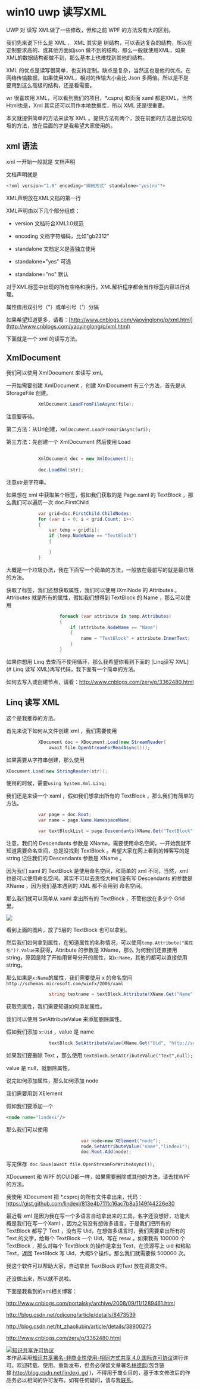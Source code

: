 # win10 uwp 读写XML

UWP 对 读写 XML做了一些修改，但和之前 WPF 的方法没有大的区别。

我们先来说下什么是 XML ，
XML 其实是 树结构，可以表达复杂的结构，所以在定制要求高的、或其他方面如json 做不到的结构，那么一般就使用XML，如果XML的数据结构都做不到，那么基本上也难找到其他的结构。

XML 的优点是读写很简单，也支持定制。缺点是复杂，当然这也是他的优点。在网络传输数据，如果使用XML，相对的传输大小会比 Json 多两倍。所以是不是要用到这么高级的结构，还是看需要。

wr 很喜欢用 XML，可以看到我们的项目，*.csproj 和页面 xaml 都是XML，当然Html也是，Xml 其实还可以用作本地数据库，所以 XML 还是很重要。

本文就提供简单的方法来读写 XML 。提供方法有两个，放在前面的方法是比较垃圾的方法，放在后面的才是我希望大家使用的。

<!--more-->
<!-- csdn -->

## xml 语法

xml 一开始一般就是 文档声明

文档声明就是

		
```csharp
<?xml version="1.0" encoding="编码方式" standalone="yes|no"?>

```
XML声明放在XML文档的第一行

XML声明由以下几个部分组成：

 - version 文档符合XML1.0规范

 - encoding 文档字符编码，比如"gb2312"

 - standalone 文档定义是否独立使用

 - standalone="yes" 可选

 - standalone="no"   默认

对于XML标签中出现的所有空格和换行，XML解析程序都会当作标签内容进行处理。

属性值用双引号（"）或单引号（'）分隔

如果希望知道更多，请看：[http://www.cnblogs.com/yaoyinglong/p/xml.html](http://www.cnblogs.com/yaoyinglong/p/xml.html)

下面就是一个 xml 的读写方法。

## XmlDocument 

我们可以使用 XmlDocument 来读写 xml。

一开始需要创建 XmlDocument ，创建 XmlDocument 有三个方法，首先是从 StorageFile 创建。
		
```csharp
            XmlDocument.LoadFromFileAsync(file);   


```

注意要等待。 

第二方法：从Uri创建，`XmlDocument.LoadFromUriAsync(uri);   `

第三方法：先创建一个 XmlDocument 然后使用 Load
		
```csharp
            
            XmlDocument doc = new XmlDocument();
              
            doc.LoadXml(str);

```

注意str是字符串。

如果想在 xml 中获取某个标签，假如我们获取的是 Page.xaml 的 TextBlock ，那么我们可以遍历一次 doc.FirstChild

		
```csharp
            var grid=doc.FirstChild.ChildNodes;
            for (var i = 0; i < grid.Count; i++)
            {
                var temp = grid[i];
                if (temp.NodeName == "TextBlock")
                {

                }
            }

```

大概是一个垃圾办法，我在下面写一个简单的方法，一般放在最前写的就是最垃圾的方法。

获取了标签，我们还想获取属性，我们可以使用 IXmlNode 的 Attributes 。Attributes 就是所有的属性，假如我们想得到 TextBlock 的 Name ，那么可以使用

		
```csharp
                    foreach (var attribute in temp.Attributes)
                    {
                        if (attribute.NodeName == "Name")
                        {
                            name = "TextBlock" + attribute.InnerText;
                        }
                    }

```

如果你想用 Linq 去查而不使用循环，那么我希望你看到下面的 [Linq读写 XML](# Linq 读写 XML)再写代码，我下面有一个简单的方法。

如何去写入或创建节点，请看：http://www.cnblogs.com/zery/p/3362480.html 


## Linq 读写 XML

这个是我推荐的方法。

首先来说下如何从文件创建 xml ，我们需要使用
		
```csharp
            XDocument doc = XDocument.Load(new StreamReader(
                await file.OpenStreamForReadAsync()));

```

如果需要从字符串创建，那么使用
		
```csharp
XDocument.Load(new StringReader(str));

```

使用的时候，需要`using System.Xml.Linq;`

我们还是来读一个 xaml ，假如我们想拿出所有的 TextBlock ，那么我们有简单的方法。

		
```csharp
            var page = doc.Root;
            var name = page.Name.NamespaceName;

            var textBlockList = page.Descendants(XName.Get("TextBlock", name));

```
注意，我们的 Descendants 参数是 XName，需要使用命名空间，一开始我就不知道需要命名空间，总是没找到 TextBlock 。希望大家在网上看到的博客写的是 string 记住我们的 Descendants 参数是 XName 。

因为我们 xaml 的 TextBlock 是使用命名空间，和简单的 xml 不同，当然，xml 也是可以使用命名空间。其实不可以去责怪大神们没有写 Descendants 的参数是 XName ，因为我们基本遇到的 XML 都不会用到 命名空间。

那么我们就可以简单从 xaml 拿出所有的 TextBlock ，不管他放在多少个 Grid 里。

![](http://7xqpl8.com1.z0.glb.clouddn.com/e53972be-081c-4087-9ea1-bff50ae213b8201714201632.jpg)

看到上面的图片，放了5层的 TextBlock 也可以拿到。

然后我们如何拿到属性，在知道属性的名称情况，可以使用`temp.Attribute("属性名")?.Value`来获得，Attribute 的参数是 XName，那么 为何我们还直接用 string，原因是除了开始用冒号分开的属性，如`x:Name`，其他的都可以直接使用 string。

那么如果是`x:Name`的属性，我们需要使用 x 的命名空间 `http://schemas.microsoft.com/winfx/2006/xaml`

		
```csharp
                string textname = textBlock.Attribute(XName.Get("Name", "http://schemas.microsoft.com/winfx/2006/xaml"))?.Value;


```

获取完属性，我们需要知道如何添加属性。

我们可以使用 SetAttributeValue 来添加删除属性。

假如我们添加 `x:Uid` ，value 是 name

		
```csharp
                textBlock.SetAttributeValue(XName.Get("Uid", "http://schemas.microsoft.com/winfx/2006/xaml"), name);


```

如果我们要删除 Text ，那么使用 `textBlock.SetAttributeValue("Text",null);`

value 是 null，就删除属性。


说完如何添加属性，那么如何添加 node

我们需要用到 XElement

假如我们要添加一个

		
```xml
<node name="lindexi"/>

```

那么我们可以使用
		
```csharp
                            var node=new XElement("node");
                            node.SetAttributeValue("name","lindexi");
                            doc.Root.Add(node);

```

写完保存` doc.Save(await file.OpenStreamForWriteAsync());`

XDocument 和 WPF 的CUID都一样，如果需要删除或其他的方法，请去找WPF的方法。

我使用 XDocument 把 *.csproj 的所有文件拿出来，代码：https://gist.github.com/lindexi/813e4b7111c16ac7b8a5149f44226e30

<script src="https://gist.github.com/lindexi/813e4b7111c16ac7b8a5149f44226e30.js"></script>

最近看 xml 是因为我在写一个多语言自动拿出来的工具。名字还没想好，功能大概是我们在写一个Xaml ，因为之前没有想做多语言，于是我们把所有的 TextBlock 都写了 Text ，没有写 Uid，在想做多语言时，我们需要拿出所有的 Text 的文字，给每个 TextBlock 一个 Uid，写在 resw 。如果我有 100000 个 TextBlock ，那么对每个 TextBlock 的操作是拿出 Text，在资源写上 uid 和粘贴 Text，返回 TextBlock 写 Uid，大概5个操作。那么我们就需要做 500000 次。

我这个软件可以帮助大家，自动拿出 TextBlock 的Text 放在资源文件。

还没做出来，所以就不说啦。

下面是我看到的xml相关博客：

<!-- 可以看到，我们使用 StreamReader ，于是我们在里面使用  -->

http://www.cnblogs.com/portalsky/archive/2008/09/11/1289461.html

http://blog.csdn.net/cdjcong/article/details/8473539

http://blog.csdn.net/ht_zhaoliubin/article/details/38900275

http://www.cnblogs.com/zery/p/3362480.html



<a rel="license" href="http://creativecommons.org/licenses/by-nc-sa/4.0/"><img alt="知识共享许可协议" style="border-width:0" src="https://i.creativecommons.org/l/by-nc-sa/4.0/88x31.png" /></a><br />本作品采用<a rel="license" href="http://creativecommons.org/licenses/by-nc-sa/4.0/">知识共享署名-非商业性使用-相同方式共享 4.0 国际许可协议</a>进行许可。欢迎转载、使用、重新发布，但务必保留文章署名[林德熙](http://blog.csdn.net/lindexi_gd)(包含链接:http://blog.csdn.net/lindexi_gd )，不得用于商业目的，基于本文修改后的作品务必以相同的许可发布。如有任何疑问，请与我[联系](mailto:lindexi_gd@163.com)。 